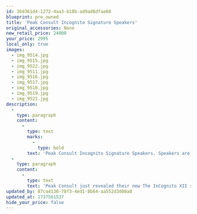 ```yaml
---
id: 36d361d4-1272-4aa3-b18b-ad9ad6dfae88
blueprint: pre_owned
title: 'Peak Consult Incognito Signature Speakers'
original_accessories: None
new_retail_price: 24000
your_price: 2995
local_only: true
images:
  - img_9514.jpg
  - img_9515.jpg
  - img_9522.jpg
  - img_9511.jpg
  - img_9516.jpg
  - img_9517.jpg
  - img_9518.jpg
  - img_9519.jpg
  - img_9521.jpg
description:
  -
    type: paragraph
    content:
      -
        type: text
        marks:
          -
            type: bold
        text: 'Peak Consult Incognito Signature Speakers. Speakers are in good working condition and overall condition is very good, but with some chips in the lacquer finish on the top/side of each. Speakers sold as new for $24,000.00'
  -
    type: paragraph
    content:
      -
        type: text
        text: 'Peak Consult just revealed their new The InCognito XII speakers. This is 2-way ported design with X-over frequencies at 2.550 Hz, frequency range 30 – 30.000 Hz +/- 3 dB, sensitivity: 91 dB at 1 watt / 1m and dimensions (H x W x D): 108 x 30 x 38 cm. 72 kg.'
updated_by: 87ca4130-78f3-4ed1-8b64-aa552d3d08a8
updated_at: 1737561537
hide_your_price: false
---
```

